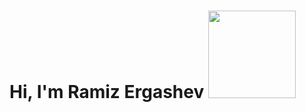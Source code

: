 # Hi, I'm Ramiz Ergashev <img src="https://media3.giphy.com/media/jIMfuPWTrYgEw/giphy.gif?cid=ecf05e47sypcmarie14lve9a88qy9jwk4tolt1wml639ltpf&rid=giphy.gif&ct=g" width="140px">
